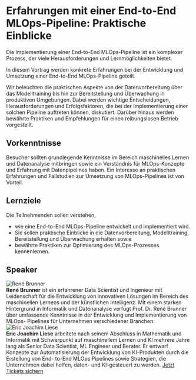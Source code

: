 # Erfahrungen mit einer End-to-End MLOps-Pipeline: Praktische Einblicke
Die Implementierung einer End-to-End MLOps-Pipeline ist ein komplexer Prozess,
der viele Herausforderungen und Lernmöglichkeiten bietet.  
  
In diesem Vortrag werden konkrete Erfahrungen bei der Entwicklung und
Umsetzung einer End-to-End MLOps-Pipeline geteilt.  
  
Wir beleuchten die praktischen Aspekte von der Datenvorbereitung über das
Modelltraining bis hin zur Bereitstellung und Überwachung in produktiven
Umgebungen. Dabei werden wichtige Entscheidungen, Herausforderungen und
Erfolgsfaktoren, die bei der Implementierung einer solchen Pipeline auftreten
können, diskutiert. Darüber hinaus werden bewährte Praktiken und Empfehlungen
für einen reibungslosen Betrieb vorgestellt.
## Vorkenntnisse
Besucher sollten grundlegende Kenntnisse im Bereich maschinelles Lernen und
Datenanalyse mitbringen sowie ein Verständnis für MLOps-Konzepte und Erfahrung
mit Datenpipelines haben. Ein Interesse an praktischen Erfahrungen und
Fallstudien zur Umsetzung von MLOps-Pipelines ist von Vorteil.
## Lernziele
Die Teilnehmenden sollen verstehen,  
  * wie eine End-to-End MLOps-Pipeline entwickelt und implementiert wird.  
  * Sie sollen praktische Einblicke in die Datenvorbereitung, Modelltraining, Bereitstellung und Überwachung erhalten sowie  
  * bewährte Praktiken zur Optimierung des MLOps-Prozesses kennenlernen.
## Speaker
![René Brunner](/common/images/numbers/22191_1.jpg)  
**René Brunner** ist ein erfahrener Data Scientist und Ingenieur mit
Leidenschaft für die Entwicklung von innovativen Lösungen im Bereich des
maschinellen Lernens und der künstlichen Intelligenz. Mit einem starken
Hintergrund in Informatik und Datenanalyse verfügt Prof. Dr. René Brunner über
umfassende Kenntnisse in der Entwicklung und Implementierung von MLOps-
Pipelines für Unternehmen verschiedener Branchen.
![Eric Joachim  Liese](/common/images/numbers/22191_2.jpg)  
**Eric Joachim Liese** arbeitete nach seinem Abschluss in Mathematik und
Informatik mit Schwerpunkt auf maschinellem Lernen und KI mehrere Jahre lang
als Senior Data Scientist, ML Engineer und Berater. Er entwarf Konzepte zur
Automatisierung der Entwicklung von KI-Produkten durch die Erstellung von End-
to-End MLOps Pipelines sowie Strategien, die Unternehmen dabei helfen, daten-
und KI-gesteuert zu werden.
[Jetzt Tickets sichern](https://data2day.de/tickets.php)